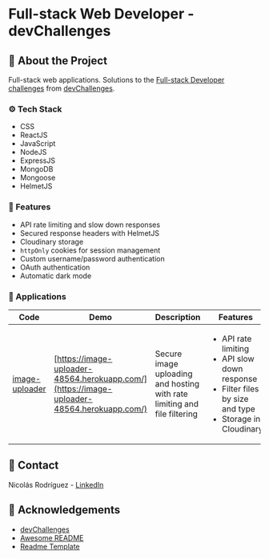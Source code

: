 # Full-stack Web Developer - devChallenges

## :star2: About the Project

Full-stack web applications. Solutions to the [Full-stack Developer challenges](https://devchallenges.io/paths/full-stack-developer) from [devChallenges](https://devchallenges.io/).

### :gear: Tech Stack

- CSS
- ReactJS
- JavaScript
- NodeJS
- ExpressJS
- MongoDB
- Mongoose
- HelmetJS

### :dart: Features

- API rate limiting and slow down responses
- Secured response headers with HelmetJS
- Cloudinary storage
- `httpOnly` cookies for session management
- Custom username/password authentication
- OAuth authentication
- Automatic dark mode

### :iphone: Applications

| Code         | Demo      | Description | Features |
|--------------|-----------|-------------|----------|
| [image-uploader](./image-uploader/) | [https://image-uploader-48564.herokuapp.com/](https://image-uploader-48564.herokuapp.com/)      | Secure image uploading and hosting with rate limiting and file filtering        | <ul><li>API rate limiting</li><li>API slow down response</li><li>Filter files by size and type</li><li>Storage in Cloudinary</li></ul> |

## :handshake: Contact

Nicolás Rodríguez - [LinkedIn](https://www.linkedin.com/in/marco-nicolas-rodriguez/)

## :gem: Acknowledgements

- [devChallenges](https://devchallenges.io/)
- [Awesome README](https://github.com/matiassingers/awesome-readme)
- [Readme Template](https://github.com/othneildrew/Best-README-Template)
